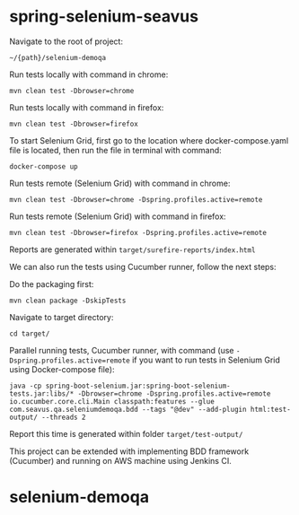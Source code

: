 # spring-selenium-seavus

Navigate to the root of project:

``~/{path}/selenium-demoqa``

Run tests locally with command in chrome:

``mvn clean test -Dbrowser=chrome``

Run tests locally with command in firefox:

``mvn clean test -Dbrowser=firefox``

To start Selenium Grid, first go to the location where docker-compose.yaml file is located,
 then run the file in terminal with command:

``docker-compose up``

Run tests remote (Selenium Grid) with command in chrome:

``mvn clean test -Dbrowser=chrome -Dspring.profiles.active=remote``

Run tests remote (Selenium Grid) with command in firefox:

``mvn clean test -Dbrowser=firefox -Dspring.profiles.active=remote``

Reports are generated within ``target/surefire-reports/index.html``

We can also run the tests using Cucumber runner, follow the next steps:

Do the packaging first:

``mvn clean package -DskipTests``

Navigate to target directory:

``cd target/``

Parallel running tests, Cucumber runner, with command (use ``-Dspring.profiles.active=remote`` if you want to run tests in Selenium Grid using Docker-compose file):

``java -cp spring-boot-selenium.jar:spring-boot-selenium-tests.jar:libs/* -Dbrowser=chrome -Dspring.profiles.active=remote io.cucumber.core.cli.Main classpath:features --glue com.seavus.qa.seleniumdemoqa.bdd --tags "@dev" --add-plugin html:test-output/ --threads 2``

Report this time is generated within folder ``target/test-output/``

This project can be extended with implementing BDD framework (Cucumber)
and running on AWS machine using Jenkins CI.
# selenium-demoqa

